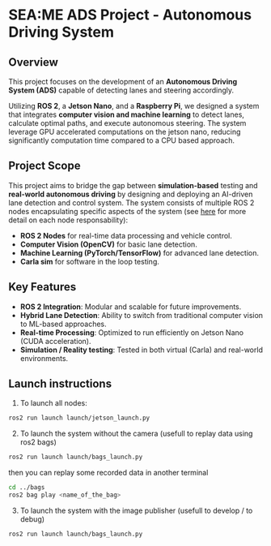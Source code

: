 # SEA:ME ADS Project - Autonomous Driving System
## Overview
This project focuses on the development of an **Autonomous Driving System (ADS)** capable of detecting lanes and steering accordingly.

Utilizing **ROS 2**, a **Jetson Nano**, and a **Raspberry Pi**, we designed a system that integrates **computer vision and machine learning** to detect lanes, calculate optimal paths, and execute autonomous steering. The system leverage GPU accelerated computations on the jetson nano, reducing significantly computation time compared to a CPU based approach.

## Project Scope
This project aims to bridge the gap between **simulation-based** testing and **real-world autonomous driving** by designing and deploying an AI-driven lane detection and control system. The system consists of multiple ROS 2 nodes encapsulating specific aspects of the system (see [here](https://github.com/Axel-ex/SEAME-ADS-Autonomous-lane-detection-24-25/tree/ml_vision/lane_keeping_ws) for more detail on each node responsability):

- **ROS 2 Nodes** for real-time data processing and vehicle control.
- **Computer Vision (OpenCV)** for basic lane detection.
- **Machine Learning (PyTorch/TensorFlow)** for advanced lane detection.
- **Carla sim** for software in the loop testing.

## Key Features
- **ROS 2 Integration**: Modular and scalable for future improvements.
- **Hybrid Lane Detection**: Ability to switch from traditional computer vision to ML-based approaches.
- **Real-time Processing**: Optimized to run efficiently on Jetson Nano (CUDA acceleration).
- **Simulation / Reality testing**: Tested in both virtual (Carla) and real-world environments.

## Launch instructions
1. To launch all nodes:
```bash
ros2 run launch launch/jetson_launch.py

```
2. To launch the system without the camera (usefull to replay data using ros2 bags)
```bash
ros2 run launch launch/bags_launch.py
```
then you can replay some recorded data in another terminal
```bash
cd ../bags
ros2 bag play <name_of_the_bag>
```

3. To launch the system with the image publisher (usefull to develop / to debug)
```bash
ros2 run launch launch/bags_launch.py

```
